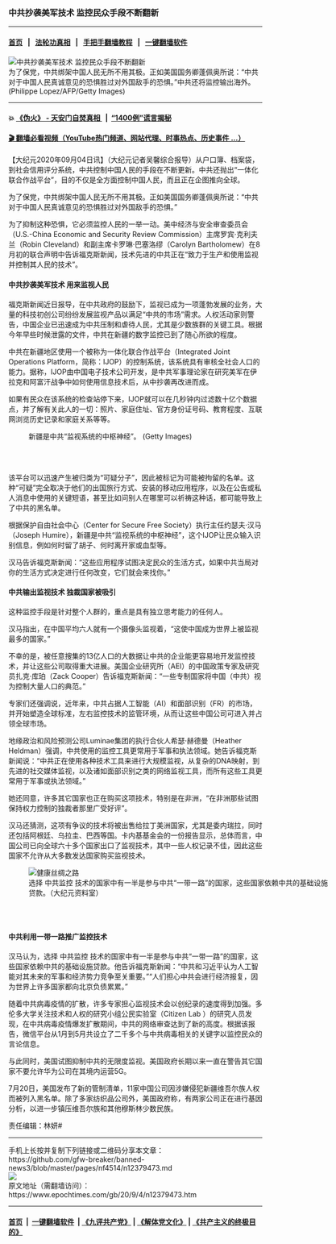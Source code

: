 ### 中共抄袭美军技术 监控民众手段不断翻新
------------------------

#### [首页](https://github.com/gfw-breaker/banned-news3/blob/master/README.md) &nbsp;&nbsp;|&nbsp;&nbsp; [法轮功真相](https://github.com/begood0513/basic/blob/master/README.md)  &nbsp;&nbsp;|&nbsp;&nbsp; [手把手翻墙教程](https://github.com/gfw-breaker/guides/wiki)  &nbsp;&nbsp;|&nbsp;&nbsp; [一键翻墙软件](https://github.com/gfw-breaker/nogfw/blob/master/README.md)  



<div><img alt="中共抄袭美军技术 监控民众手段不断翻新" class="attachment-djy_600_400 size-djy_600_400 wp-post-image" src="https://i.epochtimes.com/assets/uploads/2019/02/GettyImages-114813007-600x400.jpg"/>
<div class="caption">
 为了保党，中共绑架中国人民无所不用其极。正如美国国务卿蓬佩奥所说：“中共对于中国人民真诚意见的恐惧胜过对外国敌手的恐惧。”中共还将监控输出海外。(Philippe Lopez/AFP/Getty Images)
</div></div><hr/>

#### 💥 [《伪火》 - 天安门自焚真相 ](http://158.247.195.190:10000/videos/blog/weihuo.html)&nbsp; |&nbsp; [“1400例”谎言揭秘  ](http://158.247.195.190:10000/videos/blog/jiexi1400.html)

#### [ 🎬  翻墙必看视频（YouTube热门频道、网站代理、时事热点、历史事件 ...）](https://github.com/gfw-breaker/links/blob/master/banned.md)

<div><p>
 【大纪元2020年09月04日讯】（大纪元记者吴馨综合报导）从户口簿、档案袋，到社会信用评分系统，中共控制中国人民的手段在不断更新。中共还抛出“一体化联合作战平台”，目的不仅是全方面控制中国人民，而且正在企图推向全球。
</p>
<p>
 为了保党，中共绑架中国人民无所不用其极。正如美国国务卿蓬佩奥所说：“中共对于中国人民真诚意见的恐惧胜过对外国敌手的恐惧。”
</p>
<p>
 为了抑制这种恐惧，它必须监控人民的一举一动。美中经济与安全审查委员会（U.S.-China Economic and Security Review Commission）主席罗宾·克利夫兰（Robin Cleveland）和副主席卡罗琳·巴塞洛缪（Carolyn Bartholomew）在8月初的联合声明中告诉福克斯新闻，技术先进的中共正在“致力于生产和使用监视并控制其人民的技术”。
</p>
<h4>
 中共抄袭美军技术 用来监视人民
</h4>
<p>
 福克斯新闻近日报导，在中共政府的鼓励下，监视已成为一项蓬勃发展的业务，大量的科技初创公司纷纷发展监视产品以满足“中共的市场”需求。人权活动家则警告，中国企业已迅速成为中共压制和虐待人民，尤其是少数族群的关键工具。根据今年早些时候泄露的文件，中共在新疆的数字监控已到了随心所欲的程度。
</p>
<p>
 中共在新疆地区使用一个被称为一体化联合作战平台（Integrated Joint Operations Platform，简称：IJOP）的控制系统，该系统具有审核全社会人口的能力。据称，IJOP由中国电子技术公司开发，是中共军事理论家在研究美军在伊拉克和阿富汗战争中如何使用信息技术后，从中抄袭再改进而成。
</p>
<p>
 如果有民众在该系统的检查站停下来，IJOP就可以在几秒钟内过滤数十亿个数据点，并了解有关此人的一切：照片、家庭住址、官方身份证号码、教育程度、互联网浏览历史记录和家庭关系等等。
</p>
<figure class="wp-caption aligncenter" id="attachment_10519450" style="width: 600px">
 <ok href="https://i.epochtimes.com/assets/uploads/2018/06/79c455c43a46841508be21e340b441ae.jpg">
  <img alt="" class="wp-image-10519450 size-large" src="https://i.epochtimes.com/assets/uploads/2018/06/79c455c43a46841508be21e340b441ae-600x400.jpg"/>
 </ok>
 <br/><figcaption class="wp-caption-text">
  新疆是中共“监视系统的中枢神经”。 (Getty Images)
 </figcaption><br/>
</figure><br/>
<p>
 该平台可以迅速产生被归类为“可疑分子”，因此被标记为可能被拘留的名单。这种“可疑”完全取决于他们的出国旅行方式、安装的移动应用程序，以及在公告或私人消息中使用的关键短语，甚至比如问别人在哪里可以祈祷这种话，都可能导致上了中共的黑名单。
</p>
<p>
 根据保护自由社会中心（Center for Secure Free Society）执行主任约瑟夫·汉马（Joseph Humire），新疆是中共“监视系统的中枢神经”，这个IJOP让民众输入识别信息，例如何时留了胡子、何时离开家或血型等。
</p>
<p>
 汉马告诉福克斯新闻：“这些应用程序试图决定民众的生活方式，如果中共当局对你的生活方式决定进行任何改变，它们就会来找你。”
</p>
<h4>
 中共输出监视技术 独裁国家被吸引
</h4>
<p>
 这种监控手段是针对整个人群的，重点是具有独立思考能力的任何人。
</p>
<p>
 汉马指出，在中国平均六人就有一个摄像头监视着，“这使中国成为世界上被监视最多的国家。”
</p>
<p>
 不幸的是，被任意搜集的13亿人口的大数据让中共的企业能更容易地开发监控技术，并让这些公司取得重大进展。美国企业研究所（AEI）的中国政策专家及研究员扎克·库珀（Zack Cooper）告诉福克斯新闻：“一些专制国家将中国（中共）视为控制大量人口的典范。”
</p>
<p>
 专家们还强调说，近年来，中共占据人工智能（AI）和面部识别（FR）的市场，并开始塑造全球标准，左右监控技术的监管环境，从而让这些中国公司可进入并占领全球市场。
</p>
<p>
 地缘政治和风险预测公司Luminae集团的执行合伙人希瑟·赫德曼（Heather Heldman）强调，中共使用的监控工具更常用于军事和执法领域。她告诉福克斯新闻说：“中共正在使用各种技术工具来进行大规模监视，从复杂的DNA映射，到先进的社交媒体监视，以及诸如面部识别之类的网络监视工具，而所有这些工具更常用于军事或执法领域。”
</p>
<p>
 她还同意，许多其它国家也正在购买这项技术，特别是在非洲，“在非洲那些试图保持权力控制的独裁者那里广受好评”。
</p>
<p>
 汉马还猜测，这项有争议的技术将被出售给拉丁美洲国家，尤其是委内瑞拉，同时还包括阿根廷、乌拉圭、巴西等国。卡内基基金会的一份报告显示，总体而言，中国公司已向全球六十多个国家出口了监视技术，其中一些人权记录不佳，因此这些国家不允许从大多数发达国家购买监视技术。
</p>
<figure class="wp-caption aligncenter" id="attachment_12115969" style="width: 600px">
 <ok href="https://i.epochtimes.com/assets/uploads/2020/05/bfb3d196c0e641bab6af53c12b34d53e.jpg">
  <img alt="健康丝绸之路" class="wp-image-12115969 size-large" src="https://i.epochtimes.com/assets/uploads/2020/05/bfb3d196c0e641bab6af53c12b34d53e-600x357.jpg"/>
 </ok>
 <br/><figcaption class="wp-caption-text">
  选择
  <ok href="https://www.epochtimes.com/gb/tag/%E4%B8%AD%E5%85%B1%E7%9B%91%E6%8E%A7.html">
   中共监控
  </ok>
  技术的国家中有一半是参与中共“一带一路”的国家，这些国家依赖中共的基础设施贷款。（大纪元资料室）
 </figcaption><br/>
</figure><br/>
<h4>
 中共利用一带一路推广监控技术
</h4>
<p>
 汉马认为，选择
 <ok href="https://www.epochtimes.com/gb/tag/%E4%B8%AD%E5%85%B1%E7%9B%91%E6%8E%A7.html">
  中共监控
 </ok>
 技术的国家中有一半是参与中共“一带一路”的国家，这些国家依赖中共的基础设施贷款。他告诉福克斯新闻：“中共和习近平认为人工智能对其未来的军事和经济势力竞争至关重要。”“人们担心中共会进行经济报复，因为世界上许多国家都向北京负债累累。”
</p>
<p>
 随着中共病毒疫情的扩散，许多专家担心监视技术会以创纪录的速度得到加强。多伦多大学关注技术和人权的研究小组公民实验室（Citizen Lab ）的研究人员发现，在中共病毒疫情爆发扩散期间，中共的网络审查达到了新的高度。根据该报告，微信平台从1月到5月共设立了二千多个与中共病毒相关的关键字以监控民众的言论信息。
</p>
<p>
 与此同时，美国试图抑制中共的无限度监视。美国政府长期以来一直在警告其它国家不要允许华为公司在其境内运营5G。
</p>
<p>
 7月20日，美国发布了新的管制清单，11家中国公司因涉嫌侵犯新疆维吾尔族人权而被列入黑名单。除了多家纺织品公司外，美国政府称，有两家公司正在进行基因分析，以进一步镇压维吾尔族和其他穆斯林少数民族。
</p>
<p>
 责任编辑：林妍#
</p>
</div>
<hr/>
手机上长按并复制下列链接或二维码分享本文章：<br/>
https://github.com/gfw-breaker/banned-news3/blob/master/pages/nf4514/n12379473.md <br/>
<a href='https://github.com/gfw-breaker/banned-news3/blob/master/pages/nf4514/n12379473.md'><img src='https://github.com/gfw-breaker/banned-news3/blob/master/pages/nf4514/n12379473.md.png'/></a> <br/>
原文地址（需翻墙访问）：https://www.epochtimes.com/gb/20/9/4/n12379473.htm


------------------------
#### [首页](https://github.com/gfw-breaker/banned-news3/blob/master/README.md) &nbsp;|&nbsp; [一键翻墙软件](https://github.com/gfw-breaker/nogfw/blob/master/README.md) &nbsp;| [《九评共产党》](https://github.com/gfw-breaker/9ping.md/blob/master/README.md#九评之一评共产党是什么) | [《解体党文化》](https://github.com/gfw-breaker/jtdwh.md/blob/master/README.md) | [《共产主义的终极目的》](https://github.com/gfw-breaker/gczydzjmd.md/blob/master/README.md)


<img src='http://gfw-breaker.win/banned-news3/pages/nf4514/n12379473.md' width='0px' height='0px'/>